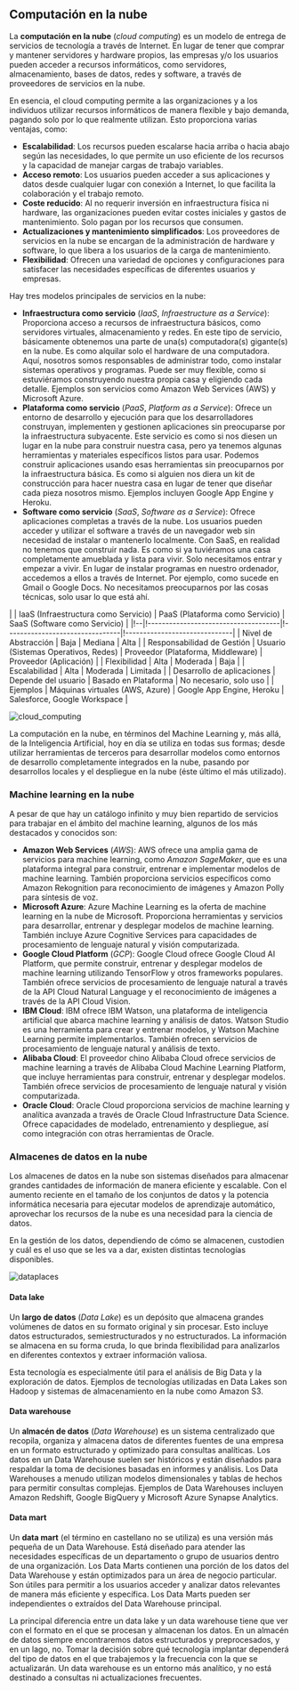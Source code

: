 ## Computación en la nube

La **computación en la nube** (*cloud computing*) es un modelo de entrega de servicios de tecnología a través de Internet. En lugar de tener que comprar y mantener servidores y hardware propios, las empresas y/o los usuarios pueden acceder a recursos informáticos, como servidores, almacenamiento, bases de datos, redes y software, a través de proveedores de servicios en la nube.

En esencia, el cloud computing permite a las organizaciones y a los individuos utilizar recursos informáticos de manera flexible y bajo demanda, pagando solo por lo que realmente utilizan. Esto proporciona varias ventajas, como:

- **Escalabilidad**: Los recursos pueden escalarse hacia arriba o hacia abajo según las necesidades, lo que permite un uso eficiente de los recursos y la capacidad de manejar cargas de trabajo variables.
- **Acceso remoto**: Los usuarios pueden acceder a sus aplicaciones y datos desde cualquier lugar con conexión a Internet, lo que facilita la colaboración y el trabajo remoto.
- **Coste reducido**: Al no requerir inversión en infraestructura física ni hardware, las organizaciones pueden evitar costes iniciales y gastos de mantenimiento. Solo pagan por los recursos que consumen.
- **Actualizaciones y mantenimiento simplificados**: Los proveedores de servicios en la nube se encargan de la administración de hardware y software, lo que libera a los usuarios de la carga de mantenimiento.
- **Flexibilidad**: Ofrecen una variedad de opciones y configuraciones para satisfacer las necesidades específicas de diferentes usuarios y empresas.

Hay tres modelos principales de servicios en la nube:

- **Infraestructura como servicio** (*IaaS*, *Infraestructure as a Service*): Proporciona acceso a recursos de infraestructura básicos, como servidores virtuales, almacenamiento y redes. En este tipo de servicio, básicamente obtenemos una parte de una(s) computadora(s) gigante(s) en la nube. Es como alquilar solo el hardware de una computadora. Aquí, nosotros somos responsables de administrar todo, como instalar sistemas operativos y programas. Puede ser muy flexible, como si estuviéramos construyendo nuestra propia casa y eligiendo cada detalle. Ejemplos son servicios como Amazon Web Services (AWS) y Microsoft Azure.
- **Plataforma como servicio** (*PaaS*, *Platform as a Service*): Ofrece un entorno de desarrollo y ejecución para que los desarrolladores construyan, implementen y gestionen aplicaciones sin preocuparse por la infraestructura subyacente. Este servicio es como si nos diesen un lugar en la nube para construir nuestra casa, pero ya tenemos algunas herramientas y materiales específicos listos para usar. Podemos construir aplicaciones usando esas herramientas sin preocuparnos por la infraestructura básica. Es como si alguien nos diera un kit de construcción para hacer nuestra casa en lugar de tener que diseñar cada pieza nosotros mismo. Ejemplos incluyen Google App Engine y Heroku.
- **Software como servicio** (*SaaS*, *Software as a Service*): Ofrece aplicaciones completas a través de la nube. Los usuarios pueden acceder y utilizar el software a través de un navegador web sin necesidad de instalar o mantenerlo localmente. Con SaaS, en realidad no tenemos que construir nada. Es como si ya tuviéramos una casa completamente amueblada y lista para vivir. Solo necesitamos entrar y empezar a vivir. En lugar de instalar programas en nuestro ordenador, accedemos a ellos a través de Internet. Por ejemplo, como sucede en Gmail o Google Docs. No necesitamos preocuparnos por las cosas técnicas, solo usar lo que está ahí.

|   | IaaS (Infraestructura como Servicio) | PaaS (Plataforma como Servicio) | SaaS (Software como Servicio) |
|!--|!-------------------------------------|!--------------------------------|!------------------------------|
| Nivel de Abstracción | Baja | Mediana | Alta |
| Responsabilidad de Gestión | Usuario (Sistemas Operativos, Redes) | Proveedor (Plataforma, Middleware) | Proveedor (Aplicación) |
| Flexibilidad | Alta | Moderada | Baja |
| Escalabilidad | Alta | Moderada | Limitada |
| Desarrollo de aplicaciones | Depende del usuario | Basado en Plataforma | No necesario, solo uso |
| Ejemplos | Máquinas virtuales (AWS, Azure) | Google App Engine, Heroku | Salesforce, Google Workspace |

![cloud_computing](https://github.com/4GeeksAcademy/machine-learning-content/blob/master/assets/cloud_computing.jpg?raw=true)

La computación en la nube, en términos del Machine Learning y, más allá, de la Inteligencia Artificial, hoy en día se utiliza en todas sus formas; desde utilizar herramientas de terceros para desarrollar modelos como entornos de desarrollo completamente integrados en la nube, pasando por desarrollos locales y el despliegue en la nube (éste último el más utilizado).

### Machine learning en la nube

A pesar de que hay un catálogo infinito y muy bien repartido de servicios para trabajar en el ámbito del machine learning, algunos de los más destacados y conocidos son:

- **Amazon Web Services** (*AWS*): AWS ofrece una amplia gama de servicios para machine learning, como *Amazon SageMaker*, que es una plataforma integral para construir, entrenar e implementar modelos de machine learning. También proporciona servicios específicos como Amazon Rekognition para reconocimiento de imágenes y Amazon Polly para síntesis de voz.
- **Microsoft Azure**: Azure Machine Learning es la oferta de machine learning en la nube de Microsoft. Proporciona herramientas y servicios para desarrollar, entrenar y desplegar modelos de machine learning. También incluye Azure Cognitive Services para capacidades de procesamiento de lenguaje natural y visión computarizada.
- **Google Cloud Platform** (*GCP*): Google Cloud ofrece Google Cloud AI Platform, que permite construir, entrenar y desplegar modelos de machine learning utilizando TensorFlow y otros frameworks populares. También ofrece servicios de procesamiento de lenguaje natural a través de la API Cloud Natural Language y el reconocimiento de imágenes a través de la API Cloud Vision.
- **IBM Cloud**: IBM ofrece IBM Watson, una plataforma de inteligencia artificial que abarca machine learning y análisis de datos. Watson Studio es una herramienta para crear y entrenar modelos, y Watson Machine Learning permite implementarlos. También ofrecen servicios de procesamiento de lenguaje natural y análisis de texto.
- **Alibaba Cloud**: El proveedor chino Alibaba Cloud ofrece servicios de machine learning a través de Alibaba Cloud Machine Learning Platform, que incluye herramientas para construir, entrenar y desplegar modelos. También ofrece servicios de procesamiento de lenguaje natural y visión computarizada.
- **Oracle Cloud**: Oracle Cloud proporciona servicios de machine learning y analítica avanzada a través de Oracle Cloud Infrastructure Data Science. Ofrece capacidades de modelado, entrenamiento y despliegue, así como integración con otras herramientas de Oracle.

### Almacenes de datos en la nube

Los almacenes de datos en la nube son sistemas diseñados para almacenar grandes cantidades de información de manera eficiente y escalable. Con el aumento reciente en el tamaño de los conjuntos de datos y la potencia informática necesaria para ejecutar modelos de aprendizaje automático, aprovechar los recursos de la nube es una necesidad para la ciencia de datos.

En la gestión de los datos, dependiendo de cómo se almacenen, custodien y cuál es el uso que se les va a dar, existen distintas tecnologías disponibles.

![dataplaces](https://github.com/4GeeksAcademy/machine-learning-content/blob/master/assets/dataplaces.png?raw=true)

#### Data lake

Un **largo de datos** (*Data Lake*) es un depósito que almacena grandes volúmenes de datos en su formato original y sin procesar. Esto incluye datos estructurados, semiestructurados y no estructurados. La información se almacena en su forma cruda, lo que brinda flexibilidad para analizarlos en diferentes contextos y extraer información valiosa.

Esta tecnología es especialmente útil para el análisis de Big Data y la exploración de datos. Ejemplos de tecnologías utilizadas en Data Lakes son Hadoop y sistemas de almacenamiento en la nube como Amazon S3.

#### Data warehouse

Un **almacén de datos** (*Data Warehouse*) es un sistema centralizado que recopila, organiza y almacena datos de diferentes fuentes de una empresa en un formato estructurado y optimizado para consultas analíticas. Los datos en un Data Warehouse suelen ser históricos y están diseñados para respaldar la toma de decisiones basadas en informes y análisis. Los Data Warehouses a menudo utilizan modelos dimensionales y tablas de hechos para permitir consultas complejas. Ejemplos de Data Warehouses incluyen Amazon Redshift, Google BigQuery y Microsoft Azure Synapse Analytics.

#### Data mart

Un **data mart** (el término en castellano no se utiliza) es una versión más pequeña de un Data Warehouse. Está diseñado para atender las necesidades específicas de un departamento o grupo de usuarios dentro de una organización. Los Data Marts contienen una porción de los datos del Data Warehouse y están optimizados para un área de negocio particular. Son útiles para permitir a los usuarios acceder y analizar datos relevantes de manera más eficiente y específica. Los Data Marts pueden ser independientes o extraídos del Data Warehouse principal.

La principal diferencia entre un data lake y un data warehouse tiene que ver con el formato en el que se procesan y almacenan los datos. En un almacén de datos siempre encontraremos datos estructurados y preprocesados, y en un lago, no. Tomar la decisión sobre qué tecnología implantar dependerá del tipo de datos en el que trabajemos y la frecuencia con la que se actualizarán. Un data warehouse es un entorno más analítico, y no está destinado a consultas ni actualizaciones frecuentes.